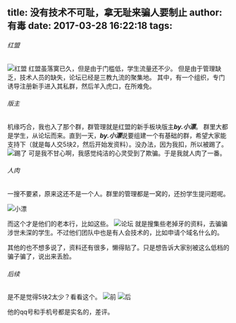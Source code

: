 title: 没有技术不可耻，拿无耻来骗人要制止
author: 有毒
date: 2017-03-28 16:22:18
tags:
---
###### 红盟
![红盟](http://ojx1bz70j.bkt.clouddn.com/%E7%BA%A2%E7%9B%9F.png)
红盟虽落寞已久，但是由于门槛低，学生流量还不少。
但是由于管理缺乏，技术人员的缺失，论坛已经是三教九流的聚集地。
其中，有一个组织，专门诱导注册新手进入其私群，然后羊入虎口，在所难免。


###### 版主
机缘巧合，我也入了那个群，群管理就是红盟的新手板块版主***by.小漂***。
群里大都是学生，从论坛而来。直到一天，***by.小漂***说要组建一个有基础的群，希望大家能支持下（就是每人交5块2，然后开始发资料）。没办法，因为我扣，所以被踢了。
![踢了](http://ojx1bz70j.bkt.clouddn.com/%E8%B8%A2%E4%BA%86.png)
可是我不甘心啊，我感觉纯洁的心灵受到了欺骗。于是我就人肉了一番。

###### 人肉
一搜不要紧，原来这还不是一个人。群里的管理都是一窝的，还扮学生提问题呢。

![小漂](http://ojx1bz70j.bkt.clouddn.com/%E5%B0%8F%E6%BC%82.png)

而这个才是他们的老本行，比如这些。
![论坛](http://ojx1bz70j.bkt.clouddn.com/%E8%AE%BA%E5%9D%9B.png)
就是搜集些老掉牙的资料，去骗骗涉世未深的学生。不过他们团队中也是有人会技术的，比如申请个域名什么的。

其他的也不想多说了，资料还有很多，懒得贴了。只是想告诉大家别被这么低档的骗子骗了，说出来丢脸。

###### 后续
是不是觉得5块2太少？看看这个。
![前](http://ojx1bz70j.bkt.clouddn.com/%E9%AA%97%E5%89%8D.png)
![后](http://ojx1bz70j.bkt.clouddn.com/%E9%AA%97%E5%90%8E.png)

他的qq号和手机号都是实名的，差评。
